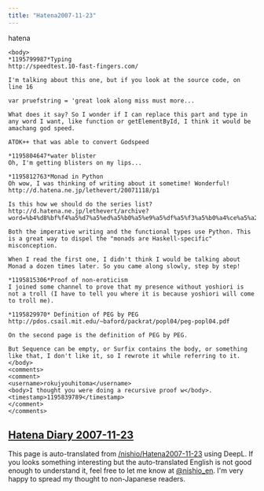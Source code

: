 ```yaml
---
title: "Hatena2007-11-23"
---
```


hatena

```
<body>
*1195799987*Typing
http://speedtest.10-fast-fingers.com/

I'm talking about this one, but if you look at the source code, on line 16

var pruefstring = 'great look along miss must more...

What does it say? So I wonder if I can replace this part and type in any word I want, like function or getElementById, I think it would be amachang god speed.

ATOK++ that was able to convert Godspeed

*1195804647*water blister
Oh, I'm getting blisters on my lips...

*1195812763*Monad in Python
Oh wow, I was thinking of writing about it sometime! Wonderful!
http://d.hatena.ne.jp/lethevert/20071118/p1

Is this how we should do the series list?
http://d.hatena.ne.jp/lethevert/archive?word=%b4%d8%bf%f4%a5%d7%a5%ed%a5%b0%a5%e9%a5%df%a5%f3%a5%b0%a4%ce%a5%a2%a5%d7%a5%ed%a1%bc%a5%c1

Both the imperative writing and the functional types use Python. This is a great way to dispel the "monads are Haskell-specific" misconception.

When I read the first one, I didn't think I would be talking about Monad a dozen times later. So you came along slowly, step by step!

*1195815306*Proof of non-eroticism
I joined some channel to prove that my presence without yoshiori is not a troll (I have to tell you where it is because yoshiori will come to troll me).

*1195829970* Definition of PEG by PEG
http://pdos.csail.mit.edu/~baford/packrat/popl04/peg-popl04.pdf

On the second page is the definition of PEG by PEG.

But Sequence can be empty, or Surfix contains the body, or something like that, I don't like it, so I rewrote it while referring to it.
</body>
<comments>
<comment>
<username>rokujyouhitoma</username>
<body>I thought you were doing a recursive proof w</body>.
<timestamp>1195839789</timestamp>
</comment>
</comments>
```


[Hatena Diary 2007-11-23](https://nishiohirokazu.hatenadiary.org/archive/2007/11/23)
---
This page is auto-translated from [/nishio/Hatena2007-11-23](https://scrapbox.io/nishio/Hatena2007-11-23) using DeepL. If you looks something interesting but the auto-translated English is not good enough to understand it, feel free to let me know at [@nishio_en](https://twitter.com/nishio_en). I'm very happy to spread my thought to non-Japanese readers.